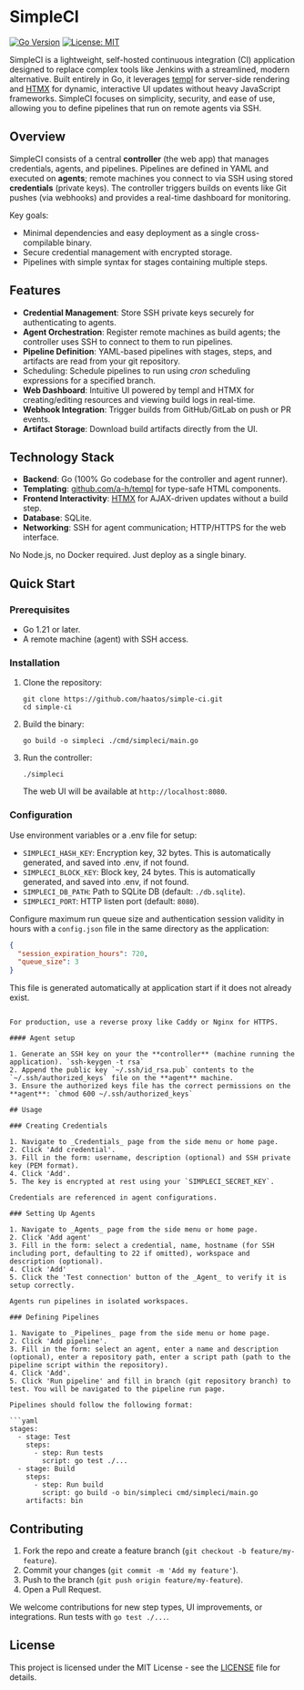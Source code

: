 # SimpleCI

[![Go Version](https://img.shields.io/badge/go-%3E%3D1.21-blue.svg)](https://golang.org)
[![License: MIT](https://img.shields.io/badge/License-MIT-yellow.svg)](https://opensource.org/licenses/MIT)

SimpleCI is a lightweight, self-hosted continuous integration (CI) application designed to replace complex tools like Jenkins with a streamlined, modern alternative. Built entirely in Go, it leverages [templ](https://github.com/a-h/templ) for server-side rendering and [HTMX](https://htmx.org/) for dynamic, interactive UI updates without heavy JavaScript frameworks. SimpleCI focuses on simplicity, security, and ease of use, allowing you to define pipelines that run on remote agents via SSH.

## Overview

SimpleCI consists of a central **controller** (the web app) that manages credentials, agents, and pipelines. Pipelines are defined in YAML and executed on **agents**; remote machines you connect to via SSH using stored **credentials** (private keys). The controller triggers builds on events like Git pushes (via webhooks) and provides a real-time dashboard for monitoring.

Key goals:

- Minimal dependencies and easy deployment as a single cross-compilable binary.
- Secure credential management with encrypted storage.
- Pipelines with simple syntax for stages containing multiple steps.

## Features

- **Credential Management**: Store SSH private keys securely for authenticating to agents.
- **Agent Orchestration**: Register remote machines as build agents; the controller uses SSH to connect to them to run pipelines.
- **Pipeline Definition**: YAML-based pipelines with stages, steps, and artifacts are read from your git repository.
- Scheduling: Schedule pipelines to run using _cron_ scheduling expressions for a specified branch.
- **Web Dashboard**: Intuitive UI powered by templ and HTMX for creating/editing resources and viewing build logs in real-time.
- **Webhook Integration**: Trigger builds from GitHub/GitLab on push or PR events.
- **Artifact Storage**: Download build artifacts directly from the UI.

## Technology Stack

- **Backend**: Go (100% Go codebase for the controller and agent runner).
- **Templating**: [github.com/a-h/templ](https://github.com/a-h/templ) for type-safe HTML components.
- **Frontend Interactivity**: [HTMX](https://HTMX.org/) for AJAX-driven updates without a build step.
- **Database**: SQLite.
- **Networking**: SSH for agent communication; HTTP/HTTPS for the web interface.

No Node.js, no Docker required. Just deploy as a single binary.

## Quick Start

### Prerequisites

- Go 1.21 or later.
- A remote machine (agent) with SSH access.

### Installation

1. Clone the repository:

   ```
   git clone https://github.com/haatos/simple-ci.git
   cd simple-ci
   ```

2. Build the binary:

   ```
   go build -o simpleci ./cmd/simpleci/main.go
   ```

3. Run the controller:
   ```
   ./simpleci
   ```
   The web UI will be available at `http://localhost:8080`.

### Configuration

Use environment variables or a .env file for setup:

- `SIMPLECI_HASH_KEY`: Encryption key, 32 bytes. This is automatically generated, and saved into .env, if not found.
- `SIMPLECI_BLOCK_KEY`: Block key, 24 bytes. This is automatically generated, and saved into .env, if not found.
- `SIMPLECI_DB_PATH`: Path to SQLite DB (default: `./db.sqlite`).
- `SIMPLECI_PORT`: HTTP listen port (default: `8080`).

Configure maximum run queue size and authentication session validity in hours with a `config.json` file in the same directory as the application:

```json
{
  "session_expiration_hours": 720,
  "queue_size": 3
}
```

This file is generated automatically at application start if it does not already exist.

````

For production, use a reverse proxy like Caddy or Nginx for HTTPS.

#### Agent setup

1. Generate an SSH key on your the **controller** (machine running the application). `ssh-keygen -t rsa`
2. Append the public key `~/.ssh/id_rsa.pub` contents to the `~/.ssh/authorized_keys` file on the **agent** machine.
3. Ensure the authorized keys file has the correct permissions on the **agent**: `chmod 600 ~/.ssh/authorized_keys`

## Usage

### Creating Credentials

1. Navigate to _Credentials_ page from the side menu or home page.
2. Click 'Add credential'.
3. Fill in the form: username, description (optional) and SSH private key (PEM format).
4. Click 'Add'.
5. The key is encrypted at rest using your `SIMPLECI_SECRET_KEY`.

Credentials are referenced in agent configurations.

### Setting Up Agents

1. Navigate to _Agents_ page from the side menu or home page.
2. Click 'Add agent'
3. Fill in the form: select a credential, name, hostname (for SSH including port, defaulting to 22 if omitted), workspace and description (optional).
4. Click 'Add'
5. Click the 'Test connection' button of the _Agent_ to verify it is setup correctly.

Agents run pipelines in isolated workspaces.

### Defining Pipelines

1. Navigate to _Pipelines_ page from the side menu or home page.
2. Click 'Add pipeline'.
3. Fill in the form: select an agent, enter a name and description (optional), enter a repository path, enter a script path (path to the pipeline script within the repository).
4. Click 'Add'.
5. Click 'Run pipeline' and fill in branch (git repository branch) to test. You will be navigated to the pipeline run page.

Pipelines should follow the following format:

```yaml
stages:
  - stage: Test
    steps:
      - step: Run tests
        script: go test ./...
  - stage: Build
    steps:
      - step: Run build
        script: go build -o bin/simpleci cmd/simpleci/main.go
    artifacts: bin
````

## Contributing

1. Fork the repo and create a feature branch (`git checkout -b feature/my-feature`).
2. Commit your changes (`git commit -m 'Add my feature'`).
3. Push to the branch (`git push origin feature/my-feature`).
4. Open a Pull Request.

We welcome contributions for new step types, UI improvements, or integrations. Run tests with `go test ./...`.

## License

This project is licensed under the MIT License - see the [LICENSE](LICENSE) file for details.
